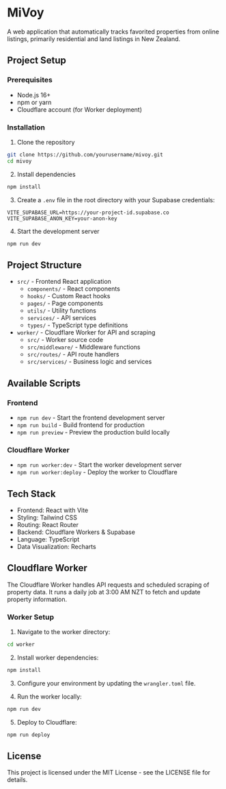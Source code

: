 # MiVoy

A web application that automatically tracks favorited properties from online listings, primarily residential and land listings in New Zealand.

## Project Setup

### Prerequisites

- Node.js 16+
- npm or yarn
- Cloudflare account (for Worker deployment)

### Installation

1. Clone the repository
```bash
git clone https://github.com/yourusername/mivoy.git
cd mivoy
```

2. Install dependencies
```bash
npm install
```

3. Create a `.env` file in the root directory with your Supabase credentials:
```
VITE_SUPABASE_URL=https://your-project-id.supabase.co
VITE_SUPABASE_ANON_KEY=your-anon-key
```

4. Start the development server
```bash
npm run dev
```

## Project Structure

- `src/` - Frontend React application
  - `components/` - React components
  - `hooks/` - Custom React hooks
  - `pages/` - Page components
  - `utils/` - Utility functions
  - `services/` - API services
  - `types/` - TypeScript type definitions
- `worker/` - Cloudflare Worker for API and scraping
  - `src/` - Worker source code
  - `src/middleware/` - Middleware functions
  - `src/routes/` - API route handlers
  - `src/services/` - Business logic and services

## Available Scripts

### Frontend
- `npm run dev` - Start the frontend development server
- `npm run build` - Build frontend for production
- `npm run preview` - Preview the production build locally

### Cloudflare Worker
- `npm run worker:dev` - Start the worker development server
- `npm run worker:deploy` - Deploy the worker to Cloudflare

## Tech Stack

- Frontend: React with Vite
- Styling: Tailwind CSS
- Routing: React Router
- Backend: Cloudflare Workers & Supabase
- Language: TypeScript
- Data Visualization: Recharts

## Cloudflare Worker

The Cloudflare Worker handles API requests and scheduled scraping of property data. It runs a daily job at 3:00 AM NZT to fetch and update property information.

### Worker Setup

1. Navigate to the worker directory:
```bash
cd worker
```

2. Install worker dependencies:
```bash
npm install
```

3. Configure your environment by updating the `wrangler.toml` file.

4. Run the worker locally:
```bash
npm run dev
```

5. Deploy to Cloudflare:
```bash
npm run deploy
```

## License

This project is licensed under the MIT License - see the LICENSE file for details.
